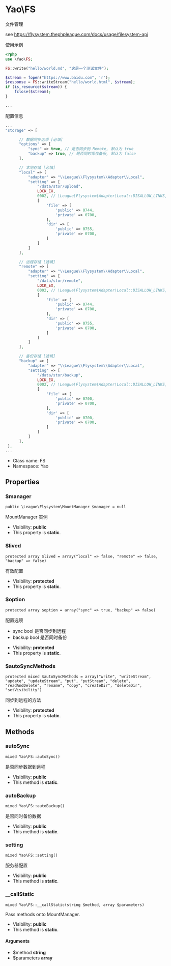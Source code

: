 Yao\FS
===============

文件管理

see https://flysystem.thephpleague.com/docs/usage/filesystem-api


使用示例

```php
<?php
use \Yao\FS;

FS::write("hello/world.md", "这是一个测试文件");

$stream = fopen("https://www.baidu.com", 'r');
$response = FS::writeStream("hello/world.html", $stream);
if (is_resource($stream)) {
    fclose($stream);
}

...
```


配置信息

```php
...
"storage" => [

      // 数据同步选项 [必填]
      "options" => [
          "sync" => true, // 是否同步到 Remote, 默认为 true
          "backup" => true, // 是否同时保存备份, 默认为 false
      ],

      // 本地存储 [必填]
      "local" => [
          "adapter" => "\\League\\Flysystem\\Adapter\\Local",
          "setting" => [
              "/data/stor/upload",
              LOCK_EX,
              0002, // \League\Flysystem\Adapter\Local::DISALLOW_LINKS,  \League\Flysystem\Adapter\Local:SKIP_LINKS 0001
              [
                  'file' => [
                      'public' => 0744,
                      'private' => 0700,
                  ],
                  'dir' => [
                      'public' => 0755,
                      'private' => 0700,
                  ]
              ]
          ]
      ],

      // 远程存储 [选填]
      "remote" => [
          "adapter" => "\\League\\Flysystem\\Adapter\\Local",
          "setting" => [
              "/data/stor/remote",
              LOCK_EX,
              0002, // \League\Flysystem\Adapter\Local::DISALLOW_LINKS,  \League\Flysystem\Adapter\Local:SKIP_LINKS 0001
              [
                  'file' => [
                      'public' => 0744,
                      'private' => 0700,
                  ],
                  'dir' => [
                      'public' => 0755,
                      'private' => 0700,
                  ]
              ]
          ]
      ],

      // 备份存储 [选填]
      "backup" => [
          "adapter" => "\\League\\Flysystem\\Adapter\\Local",
          "setting" => [
              "/data/stor/backup",
              LOCK_EX,
              0002, // \League\Flysystem\Adapter\Local::DISALLOW_LINKS,  \League\Flysystem\Adapter\Local:SKIP_LINKS 0001
              [
                  'file' => [
                      'public' => 0700,
                      'private' => 0700,
                  ],
                  'dir' => [
                      'public' => 0700,
                      'private' => 0700,
                  ]
              ]
          ]
      ],
 ],
...

```


* Class name: FS
* Namespace: Yao





Properties
----------


### $manager

    public \League\Flysystem\MountManager $manager = null

MountManager 实例



* Visibility: **public**
* This property is **static**.


### $lived

    protected array $lived = array("local" => false, "remote" => false, "backup" => false)

有效配置



* Visibility: **protected**
* This property is **static**.


### $option

    protected array $option = array("sync" => true, "backup" => false)

配置选项

- sync bool 是否同步到远程
- backup bool 是否同时备份

* Visibility: **protected**
* This property is **static**.


### $autoSyncMethods

    protected mixed $autoSyncMethods = array("write", "writeStream", "update", "updateStream", "put", "putStream", "delete", "readAndDelete", "rename", "copy", "createDir", "deleteDir", "setVisibility")

同步到远程的方法



* Visibility: **protected**
* This property is **static**.


Methods
-------


### autoSync

    mixed Yao\FS::autoSync()

是否同步数据到远程



* Visibility: **public**
* This method is **static**.




### autoBackup

    mixed Yao\FS::autoBackup()

是否同时备份数据



* Visibility: **public**
* This method is **static**.




### setting

    mixed Yao\FS::setting()

服务器配置



* Visibility: **public**
* This method is **static**.




### __callStatic

    mixed Yao\FS::__callStatic(string $method, array $parameters)

Pass methods onto MountManager.



* Visibility: **public**
* This method is **static**.


#### Arguments
* $method **string**
* $parameters **array**



